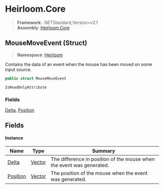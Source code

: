 # Heirloom.Core

> **Framework**: .NETStandard,Version=v2.1  
> **Assembly**: [Heirloom.Core][0]

## MouseMoveEvent (Struct)

> **Namespace**: [Heirloom][0]

Contains the data of an event when the mouse has been moved on some input source.

```cs
public struct MouseMoveEvent
```

`IsReadOnlyAttribute`

### Fields

[Delta][1], [Position][2]

## Fields

#### Instance

| Name          | Type        | Summary                                                               |
|---------------|-------------|-----------------------------------------------------------------------|
| [Delta][1]    | [Vector][3] | The difference in position of the mouse when the event was generated. |
| [Position][2] | [Vector][3] | The position of the mouse when the event was generated.               |

[0]: ../../Heirloom.Core.md
[1]: MouseMoveEvent/Delta.md
[2]: MouseMoveEvent/Position.md
[3]: Vector.md
